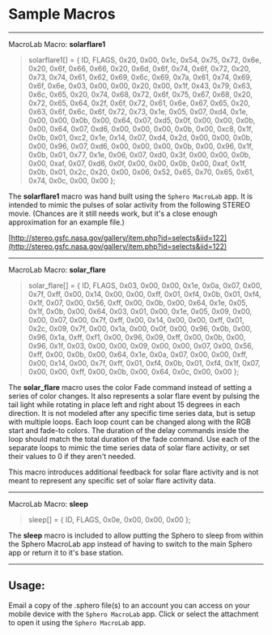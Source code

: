 Sample Macros
=============

- - - -

MacroLab Macro: __solarflare1__

> solarflare1[] = { ID, FLAGS, 0x20, 0x00, 0x1c, 0x54, 0x75, 0x72, 0x6e, 0x20, 0x6f, 0x66, 0x66, 0x20, 0x6d, 0x6f, 0x74, 0x6f, 0x72, 0x20, 0x73, 0x74, 0x61, 0x62, 0x69, 0x6c, 0x69, 0x7a, 0x61, 0x74, 0x69, 0x6f, 0x6e, 0x03, 0x00, 0x00, 0x20, 0x00, 0x1f, 0x43, 0x79, 0x63, 0x6c, 0x65, 0x20, 0x74, 0x68, 0x72, 0x6f, 0x75, 0x67, 0x68, 0x20, 0x72, 0x65, 0x64, 0x2f, 0x6f, 0x72, 0x61, 0x6e, 0x67, 0x65, 0x20, 0x63, 0x6f, 0x6c, 0x6f, 0x72, 0x73, 0x1e, 0x05, 0x07, 0xd4, 0x1e, 0x00, 0x00, 0x0b, 0x00, 0x64, 0x07, 0xd5, 0x0f, 0x00, 0x00, 0x0b, 0x00, 0x64, 0x07, 0xd6, 0x00, 0x00, 0x00, 0x0b, 0x00, 0xc8, 0x1f, 0x0b, 0x01, 0xc2, 0x1e, 0x14, 0x07, 0xd4, 0x2d, 0x00, 0x00, 0x0b, 0x00, 0x96, 0x07, 0xd6, 0x00, 0x00, 0x00, 0x0b, 0x00, 0x96, 0x1f, 0x0b, 0x01, 0x77, 0x1e, 0x06, 0x07, 0xd0, 0x3f, 0x00, 0x00, 0x0b, 0x00, 0xaf, 0x07, 0xd6, 0x0f, 0x00, 0x00, 0x0b, 0x00, 0xaf, 0x1f, 0x0b, 0x01, 0x2c, 0x20, 0x00, 0x06, 0x52, 0x65, 0x70, 0x65, 0x61, 0x74, 0x0c, 0x00, 0x00 };


The __solarflare1__ macro was hand built using the `Sphero MacroLab` app.  It is intended to mimic the pulses of solar activity from the following STEREO movie.  (Chances are it still needs work, but it's a close enough approximation for an example file.)

[http://stereo.gsfc.nasa.gov/gallery/item.php?id=selects&iid=122](http://stereo.gsfc.nasa.gov/gallery/item.php?id=selects&iid=122)

- - - -

MacroLab Macro: __solar_flare__

> solar_flare[] = { ID, FLAGS, 0x03, 0x00, 0x00, 0x1e, 0x0a, 0x07, 0x00, 0x7f, 0xff, 0x00, 0x14, 0x00, 0x00, 0xff, 0x01, 0xf4, 0x0b, 0x01, 0xf4, 0x1f, 0x07, 0x00, 0x56, 0xff, 0x00, 0x0b, 0x00, 0x64, 0x1e, 0x05, 0x1f, 0x0b, 0x00, 0x64, 0x03, 0x01, 0x00, 0x1e, 0x05, 0x09, 0x00, 0x00, 0x07, 0x00, 0x7f, 0xff, 0x00, 0x14, 0x00, 0x00, 0xff, 0x01, 0x2c, 0x09, 0x7f, 0x00, 0x1a, 0x00, 0x0f, 0x00, 0x96, 0x0b, 0x00, 0x96, 0x1a, 0xff, 0xf1, 0x00, 0x96, 0x09, 0xff, 0x00, 0x0b, 0x00, 0x96, 0x1f, 0x03, 0x00, 0x00, 0x09, 0x00, 0x00, 0x07, 0x00, 0x56, 0xff, 0x00, 0x0b, 0x00, 0x64, 0x1e, 0x0a, 0x07, 0x00, 0x00, 0xff, 0x00, 0x14, 0x00, 0x7f, 0xff, 0x01, 0xf4, 0x0b, 0x01, 0xf4, 0x1f, 0x07, 0x00, 0x00, 0xff, 0x00, 0x0b, 0x00, 0x64, 0x0c, 0x00, 0x00 };


The __solar_flare__ macro uses the color Fade command instead of setting a series of color changes.  It also represents a solar flare event by pulsing the tail light while rotating in place left and right about 15 degrees in each direction.  It is not modeled after any specific time series data, but is setup with multiple loops.  Each loop count can be changed along with the RGB start and fade-to colors.  The duration of the delay commands inside the loop should match the total duration of the fade command.  Use each of the separate loops to mimic the time series data of solar flare activity, or set their values to 0 if they aren't needed.

This macro introduces additional feedback for solar flare activity and is not meant to represent any specific set of solar flare activity data.

- - - -

MacroLab Macro: __sleep__

> sleep[] = { ID, FLAGS, 0x0e, 0x00, 0x00, 0x00 };


The __sleep__ macro is included to allow putting the Sphero to sleep from within the Sphero MacroLab app instead of having to switch to the main Sphero app or return it to it's base station.

- - - -


Usage:
------

Email a copy of the .sphero file(s) to an account you can access on your mobile device with the `Sphero MacroLab` app.  Click or select the attachment to open it using the `Sphero MacroLab` app.

